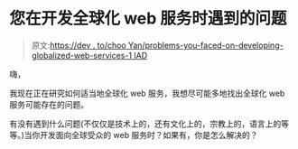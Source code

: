 # 您在开发全球化 web 服务时遇到的问题

> 原文:[https://dev . to/choo Yan/problems-you-faced-on-developing-globalized-web-services-1 IAD](https://dev.to/chooyan/problems-you-faced-on-developing-globalized-web-services-1iad)

嗨，

我现在正在研究如何适当地全球化 web 服务，我想尽可能多地找出全球化 web 服务可能存在的问题。

有没有遇到什么问题(不仅仅是技术上的，还有文化上的，宗教上的，语言上的等等。)当你开发面向全球受众的 web 服务时？如果有，你是怎么解决的？